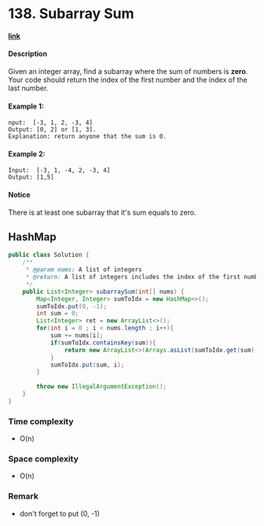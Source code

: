 # 138. Subarray Sum

#### [link](https://www.lintcode.com/problem/subarray-sum/)

#### Description
Given an integer array, find a subarray where the sum of numbers is **zero**. Your code should return the index of the first number and the index of the last number.

#### Example 1:
```
nput:  [-3, 1, 2, -3, 4]
Output: [0, 2] or [1, 3].
Explanation: return anyone that the sum is 0.
```
#### Example 2:
```
Input:  [-3, 1, -4, 2, -3, 4]
Output: [1,5]	
```

#### Notice
There is at least one subarray that it's sum equals to zero.

## HashMap
```java
public class Solution {
    /**
     * @param nums: A list of integers
     * @return: A list of integers includes the index of the first number and the index of the last number
     */
    public List<Integer> subarraySum(int[] nums) {
        Map<Integer, Integer> sumToIdx = new HashMap<>();
        sumToIdx.put(0, -1);
        int sum = 0;
        List<Integer> ret = new ArrayList<>();
        for(int i = 0 ; i < nums.length ; i++){
            sum += nums[i];
            if(sumToIdx.containsKey(sum)){
                return new ArrayList<>(Arrays.asList(sumToIdx.get(sum) + 1, i));
            }
            sumToIdx.put(sum, i);
        }
        
        throw new IllegalArgumentException();
    }
}
```
### Time complexity
* O(n)
### Space complexity
* O(n)
### Remark
* don't forget to put (0, -1)